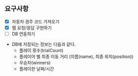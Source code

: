 
## 요구사항

- [X] 자동차 경주 코드 가져오기
- [X] 웹 요청/응답 구현하기
- [ ] DB 연동하기
 - DB에 저장되는 정보는 다음과 같다.
   - 플레이 횟수(trialCount)
   - 플레이어 별 최종 이동 거리 (이름(name), 최종 위치(position))
   - 우승자(winners)
   - 플레이한 날짜/시간
